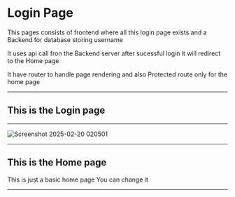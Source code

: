 <h1>Login Page </h1>
<p> This pages consists of frontend where all this login page exists and a Backend for database storing username</p>
<p>It uses api call fron the Backend server after sucessful login it will redirect to the Home page</p>
<p>It have router to handle page rendering and also Protected route only for the home page</p>
<hr/>

<h2>This is the Login page</h2>
<hr/>

![Screenshot 2025-02-20 020501](https://github.com/user-attachments/assets/7829a9fe-f9ae-4fb2-aac6-e230bf4e64e0)

<hr/>

<h2>This is the Home page</h2>
<p> This is just a basic home page You can change it </p>
<hr/>




